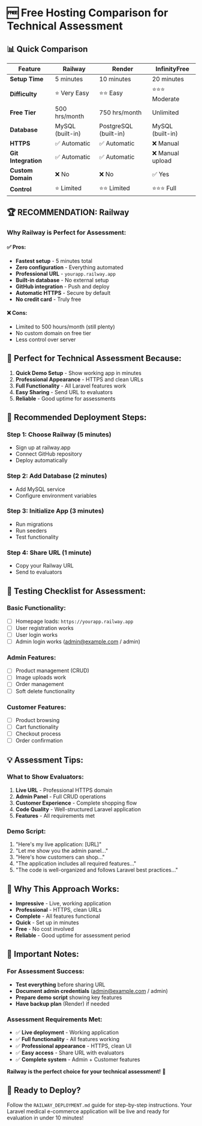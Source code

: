 # 🆓 Free Hosting Comparison for Technical Assessment

## 📊 Quick Comparison

| Feature | Railway | Render | InfinityFree |
|---------|---------|--------|--------------|
| **Setup Time** | 5 minutes | 10 minutes | 20 minutes |
| **Difficulty** | ⭐ Very Easy | ⭐⭐ Easy | ⭐⭐⭐ Moderate |
| **Free Tier** | 500 hrs/month | 750 hrs/month | Unlimited |
| **Database** | MySQL (built-in) | PostgreSQL (built-in) | MySQL (built-in) |
| **HTTPS** | ✅ Automatic | ✅ Automatic | ❌ Manual |
| **Git Integration** | ✅ Automatic | ✅ Automatic | ❌ Manual upload |
| **Custom Domain** | ❌ No | ❌ No | ✅ Yes |
| **Control** | ⭐ Limited | ⭐⭐ Limited | ⭐⭐⭐ Full |

## 🏆 **RECOMMENDATION: Railway**

### **Why Railway is Perfect for Assessment:**

#### ✅ **Pros:**
- **Fastest setup** - 5 minutes total
- **Zero configuration** - Everything automated
- **Professional URL** - `yourapp.railway.app`
- **Built-in database** - No external setup
- **GitHub integration** - Push and deploy
- **Automatic HTTPS** - Secure by default
- **No credit card** - Truly free

#### ❌ **Cons:**
- Limited to 500 hours/month (still plenty)
- No custom domain on free tier
- Less control over server

## 🎯 **Perfect for Technical Assessment Because:**

1. **Quick Demo Setup** - Show working app in minutes
2. **Professional Appearance** - HTTPS and clean URLs
3. **Full Functionality** - All Laravel features work
4. **Easy Sharing** - Send URL to evaluators
5. **Reliable** - Good uptime for assessments

## 🚀 **Recommended Deployment Steps:**

### **Step 1: Choose Railway** (5 minutes)
- Sign up at railway.app
- Connect GitHub repository
- Deploy automatically

### **Step 2: Add Database** (2 minutes)
- Add MySQL service
- Configure environment variables

### **Step 3: Initialize App** (3 minutes)
- Run migrations
- Run seeders
- Test functionality

### **Step 4: Share URL** (1 minute)
- Copy your Railway URL
- Send to evaluators

## 🧪 **Testing Checklist for Assessment:**

### **Basic Functionality:**
- [ ] Homepage loads: `https://yourapp.railway.app`
- [ ] User registration works
- [ ] User login works
- [ ] Admin login works (admin@example.com / admin)

### **Admin Features:**
- [ ] Product management (CRUD)
- [ ] Image uploads work
- [ ] Order management
- [ ] Soft delete functionality

### **Customer Features:**
- [ ] Product browsing
- [ ] Cart functionality
- [ ] Checkout process
- [ ] Order confirmation

## 💡 **Assessment Tips:**

### **What to Show Evaluators:**
1. **Live URL** - Professional HTTPS domain
2. **Admin Panel** - Full CRUD operations
3. **Customer Experience** - Complete shopping flow
4. **Code Quality** - Well-structured Laravel application
5. **Features** - All requirements met

### **Demo Script:**
1. "Here's my live application: [URL]"
2. "Let me show you the admin panel..."
3. "Here's how customers can shop..."
4. "The application includes all required features..."
5. "The code is well-organized and follows Laravel best practices..."

## 🎉 **Why This Approach Works:**

- **Impressive** - Live, working application
- **Professional** - HTTPS, clean URLs
- **Complete** - All features functional
- **Quick** - Set up in minutes
- **Free** - No cost involved
- **Reliable** - Good uptime for assessment period

## 🚨 **Important Notes:**

### **For Assessment Success:**
- **Test everything** before sharing URL
- **Document admin credentials** (admin@example.com / admin)
- **Prepare demo script** showing key features
- **Have backup plan** (Render) if needed

### **Assessment Requirements Met:**
- ✅ **Live deployment** - Working application
- ✅ **Full functionality** - All features working
- ✅ **Professional appearance** - HTTPS, clean UI
- ✅ **Easy access** - Share URL with evaluators
- ✅ **Complete system** - Admin + Customer features

**Railway is the perfect choice for your technical assessment!** 🎯

## 🚀 **Ready to Deploy?**

Follow the `RAILWAY_DEPLOYMENT.md` guide for step-by-step instructions. Your Laravel medical e-commerce application will be live and ready for evaluation in under 10 minutes!
